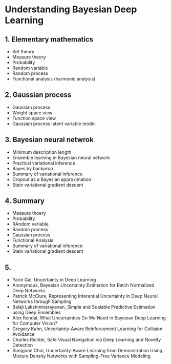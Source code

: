 # Understanding Bayesian Deep Learning 

## 1. Elementary mathematics
- Set theory
- Measure theory
- Probability
- Random variable
- Random process
- Functional analysis (harmonic analysis)

## 2. Gaussian process
- Gaussian process
- Weight space view
- Function space view
- Gaussian process latent variable model 

## 3. Bayesian neural netwrok
- Minimum description length
- Ensemble learning in Bayesian neural network
- Practical variational inference
- Bayes by backprop
- Summary of variational inference
- Dropout as a Bayesian approximation
- Stein variational gradient descent 

## 4. Summary
- Measure thoery
- Probability
- RAndom variable
- Random process
- Gaussian process
- Functional Analysis
- Summary of variational inference
- Stein variational gradient descent 

## 5. 
- Yarin Gal, Uncertainty in Deep Learning
- Anonymous, Bayesian Uncertainty Estimation for Batch Normalized Deep Networks
- Patrick McClure, Representing Inferential Uncertainty in Deep Neural Networks through Sampling
- Balaji Lakshminarayanan, Simple and Scalable Predictive Estimation using Deep Ensembles
- Alex Kendal, What Uncertainties Do We Need in Bayesian Deep Learning for Computer Vision?
- Gregory Kahn, Uncertainty-Aware Reinforcement Learning for Collision Avoidance
- Charles Richter, Safe Visual Navigation via Deep Learning and Novelty Detection
- Sungjoon Choi, Uncertainty-Aware Learning from Demonstration Using Mixture Density Networks with Sampling-Free Variance Modeling
